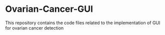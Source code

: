 # Ovarian-Cancer-GUI
This repository contains the code files related to the implementation of GUI for ovarian cancer detection

